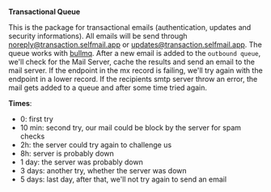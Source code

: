**Transactional Queue**

This is the package for transactional emails (authentication, updates and security informations). All emails will be send through noreply@transaction.selfmail.app or updates@transaction.selfmail.app. The queue works with [bullmq](https://bullmq.io/). After a new email is added to the `outbound queue`, we'll check for the Mail Server, cache the results and send an email to the mail server. If the endpoint in the mx record is failing, we'll try again with the endpoint in a lower record. If the recipients smtp server throw an error, the mail gets added to a queue and after some time tried again.

**Times**:
- 0: first try
- 10 min: second try, our mail could be block by the server for spam checks
- 2h: the server could try again to challenge us
- 8h: server is probably down
- 1 day: the server was probably down
- 3 days: another try, whether the server was down
- 5 days: last day, after that, we'll not try again to send an email